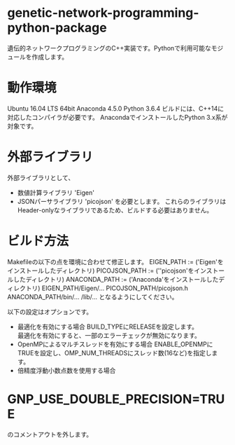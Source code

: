 # genetic-network-programming-python-package
遺伝的ネットワークプログラミングのC++実装です。Pythonで利用可能なモジュールを作成します。

# 動作環境
Ubuntu 16.04 LTS 64bit
Anaconda 4.5.0
Python 3.6.4
ビルドには、C++14に対応したコンパイラが必要です。
AnacondaでインストールしたPython 3.x系が対象です。

# 外部ライブラリ
外部ライブラリとして、
* 数値計算ライブラリ 'Eigen'
* JSONパーサライブラリ 'picojson'
を必要とします。
これらのライブラリはHeader-onlyなライブラリであるため、ビルドする必要はありません。

# ビルド方法
Makefileの以下の点を環境に合わせて修正します。
EIGEN_PATH := ('Eigen'をインストールしたディレクトリ)
PICOJSON_PATH := (''picojson'をインストールしたディレクトリ)
ANACONDA_PATH := ('Anaconda'をインストールしたディレクトリ)
EIGEN_PATH/Eigen/...
PICOJSON_PATH/picojson.h
ANACONDA_PATH/bin/...
             /lib/...
となるようにしてください。

以下の設定はオプションです。
* 最適化を有効にする場合
BUILD_TYPEにRELEASEを設定します。  
最適化を有効にすると、一部のエラーチェックが無効になります。
* OpenMPによるマルチスレッドを有効にする場合
ENABLE_OPENMPにTRUEを設定し、OMP_NUM_THREADSにスレッド数(16など)を指定します。
* 倍精度浮動小数点数を使用する場合
# GNP_USE_DOUBLE_PRECISION=TRUE  
のコメントアウトを外します。

